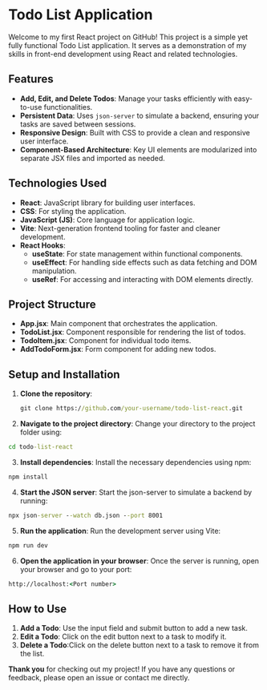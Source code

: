 # Todo List Application

Welcome to my first React project on GitHub! This project is a simple yet fully functional Todo List application. It serves as a demonstration of my skills in front-end development using React and related technologies.

## Features

- **Add, Edit, and Delete Todos**: Manage your tasks efficiently with easy-to-use functionalities.
- **Persistent Data**: Uses `json-server` to simulate a backend, ensuring your tasks are saved between sessions.
- **Responsive Design**: Built with CSS to provide a clean and responsive user interface.
- **Component-Based Architecture**: Key UI elements are modularized into separate JSX files and imported as needed.

## Technologies Used

- **React**: JavaScript library for building user interfaces.
- **CSS**: For styling the application.
- **JavaScript (JS)**: Core language for application logic.
- **Vite**: Next-generation frontend tooling for faster and cleaner development.
- **React Hooks**:
  - **useState**: For state management within functional components.
  - **useEffect**: For handling side effects such as data fetching and DOM manipulation.
  - **useRef**: For accessing and interacting with DOM elements directly.

## Project Structure

- **App.jsx**: Main component that orchestrates the application.
- **TodoList.jsx**: Component responsible for rendering the list of todos.
- **TodoItem.jsx**: Component for individual todo items.
- **AddTodoForm.jsx**: Form component for adding new todos.

## Setup and Installation

1. **Clone the repository**:
   ```cmd
   git clone https://github.com/your-username/todo-list-react.git
   ```
2. **Navigate to the project directory**:
   Change your directory to the project folder using:

```cmd
cd todo-list-react
```

3. **Install dependencies**:
   Install the necessary dependencies using npm:

```cmd
npm install
```

4.  **Start the JSON server**:
    Start the json-server to simulate a backend by running:

```cmd
npx json-server --watch db.json --port 8001
```

5. **Run the application**:
   Run the development server using Vite:

```cmd
npm run dev
```

6. **Open the application in your browser**:
   Once the server is running, open your browser and go to your port:

```cmd
http://localhost:<Port number>
```

## How to Use

1. **Add a Todo**: Use the input field and submit button to add a new task.
2. **Edit a Todo**: Click on the edit button next to a task to modify it.
3. **Delete a Todo**:Click on the delete button next to a task to remove it from the list.

**Thank you** for checking out my project! If you have any questions or feedback, please open an issue or contact me directly.

